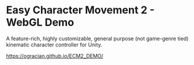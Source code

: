# Easy Character Movement 2 - WebGL Demo
A feature-rich, highly customizable, general purpose (not game-genre tied) kinematic character controller for Unity.

https://ogracian.github.io/ECM2_DEMO/

